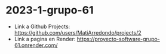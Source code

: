 # 2023-1-grupo-61

- Link a Github Projects: https://github.com/users/MatiArredondo/projects/2
- Link a pagina en Render: https://proyecto-software-grupo-61.onrender.com/
